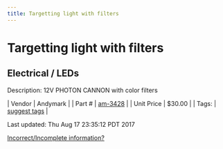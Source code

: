 ```yaml
---
title: Targetting light with filters
---
```


# Targetting light with filters
## Electrical / LEDs
Description: 	12V PHOTON CANNON with color filters 

| Vendor | Andymark | 
| Part # | [am-3428](http://www.andymark.com/Targeting-Light-with-Filters-p/am-3428.htm) | 
| Unit Price | $30.00 | 
| Tags: | [suggest tags](https://docs.google.com/forms/d/e/1FAIpQLSeWyY8v3RgOty-MyWmh9U0iivNYN_molChYyS-0U-o-kOAv_g/viewform) | 

Last updated: Thu Aug 17 23:35:12 PDT 2017

 [Incorrect/Incomplete information?](https://docs.google.com/forms/d/e/1FAIpQLSeWyY8v3RgOty-MyWmh9U0iivNYN_molChYyS-0U-o-kOAv_g/viewform)